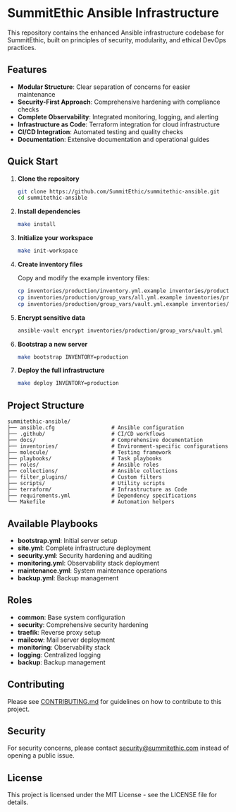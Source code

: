 # SummitEthic Ansible Infrastructure

This repository contains the enhanced Ansible infrastructure codebase for SummitEthic, built on principles of security, modularity, and ethical DevOps practices.

## Features

- **Modular Structure**: Clear separation of concerns for easier maintenance
- **Security-First Approach**: Comprehensive hardening with compliance checks
- **Complete Observability**: Integrated monitoring, logging, and alerting
- **Infrastructure as Code**: Terraform integration for cloud infrastructure
- **CI/CD Integration**: Automated testing and quality checks
- **Documentation**: Extensive documentation and operational guides

## Quick Start

1. **Clone the repository**

   ```bash
   git clone https://github.com/SummitEthic/summitethic-ansible.git
   cd summitethic-ansible
   ```

2. **Install dependencies**

   ```bash
   make install
   ```

3. **Initialize your workspace**

   ```bash
   make init-workspace
   ```

4. **Create inventory files**

   Copy and modify the example inventory files:

   ```bash
   cp inventories/production/inventory.yml.example inventories/production/inventory.yml
   cp inventories/production/group_vars/all.yml.example inventories/production/group_vars/all/main.yml
   cp inventories/production/group_vars/vault.yml.example inventories/production/group_vars/vault.yml
   ```

5. **Encrypt sensitive data**

   ```bash
   ansible-vault encrypt inventories/production/group_vars/vault.yml
   ```

6. **Bootstrap a new server**

   ```bash
   make bootstrap INVENTORY=production
   ```

7. **Deploy the full infrastructure**

   ```bash
   make deploy INVENTORY=production
   ```

## Project Structure

```
summitethic-ansible/
├── ansible.cfg                  # Ansible configuration
├── .github/                     # CI/CD workflows
├── docs/                        # Comprehensive documentation
├── inventories/                 # Environment-specific configurations
├── molecule/                    # Testing framework
├── playbooks/                   # Task playbooks
├── roles/                       # Ansible roles
├── collections/                 # Ansible collections
├── filter_plugins/              # Custom filters
├── scripts/                     # Utility scripts
├── terraform/                   # Infrastructure as Code
├── requirements.yml             # Dependency specifications
└── Makefile                     # Automation helpers
```

## Available Playbooks

- **bootstrap.yml**: Initial server setup
- **site.yml**: Complete infrastructure deployment
- **security.yml**: Security hardening and auditing
- **monitoring.yml**: Observability stack deployment
- **maintenance.yml**: System maintenance operations
- **backup.yml**: Backup management

## Roles

- **common**: Base system configuration
- **security**: Comprehensive security hardening
- **traefik**: Reverse proxy setup
- **mailcow**: Mail server deployment
- **monitoring**: Observability stack
- **logging**: Centralized logging
- **backup**: Backup management

## Contributing

Please see [CONTRIBUTING.md](docs/CONTRIBUTING.md) for guidelines on how to contribute to this project.

## Security

For security concerns, please contact security@summitethic.com instead of opening a public issue.

## License

This project is licensed under the MIT License - see the LICENSE file for details.
